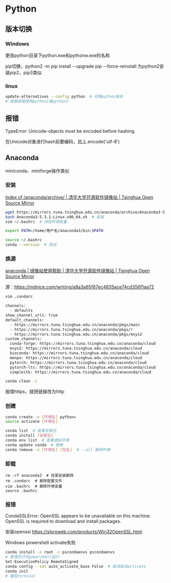 # Python


## 版本切换

### Windows

更改python目录下python.exe和pythonw.exe的名称

pip切换，python2  -m pip install --upgrade pip --force-reinstall 为python2安装pip2，pip3类似

### linux

```bash
update-alternatives --config python  # 切换python版本
# 或者直接使用python2或python3
```



## 报错

TypeError: Unicode-objects must be encoded before hashing  

在Unicode对象进行hash前要编码，加上.encode('utf-8')



## Anaconda

miniconda、miniforge操作类似

### 安装

[Index of /anaconda/archive/ | 清华大学开源软件镜像站 | Tsinghua Open Source Mirror](https://mirrors.tuna.tsinghua.edu.cn/anaconda/archive/?C=N&O=A)

```bash
wget https://mirrors.tuna.tsinghua.edu.cn/anaconda/archive/Anaconda3-5.3.1-Linux-x86_64.sh  # 下载
bash Anaconda3-5.3.1-Linux-x86_64.sh  # 安装
vim ~/.bashrc  # 添加环境变量
```

```bash
export PATH=/home/用户名/anaconda3/bin:$PATH
```

```bash
source ~/.bashrc
conda --version  # 测试
```

### 换源

[anaconda | 镜像站使用帮助 | 清华大学开源软件镜像站 | Tsinghua Open Source Mirror](https://mirrors.tuna.tsinghua.edu.cn/help/anaconda/)

源：https://mdnice.com/writing/a8a3a65f87ec4835ace74cd356f1aa72

```bash
vim .condarc
```

```bash
channels:
  - defaults
show_channel_urls: true
default_channels:
  - https://mirrors.tuna.tsinghua.edu.cn/anaconda/pkgs/main
  - https://mirrors.tuna.tsinghua.edu.cn/anaconda/pkgs/r
  - https://mirrors.tuna.tsinghua.edu.cn/anaconda/pkgs/msys2
custom_channels:
  conda-forge: https://mirrors.tuna.tsinghua.edu.cn/anaconda/cloud
  msys2: https://mirrors.tuna.tsinghua.edu.cn/anaconda/cloud
  bioconda: https://mirrors.tuna.tsinghua.edu.cn/anaconda/cloud
  menpo: https://mirrors.tuna.tsinghua.edu.cn/anaconda/cloud
  pytorch: https://mirrors.tuna.tsinghua.edu.cn/anaconda/cloud
  pytorch-lts: https://mirrors.tuna.tsinghua.edu.cn/anaconda/cloud
  simpleitk: https://mirrors.tuna.tsinghua.edu.cn/anaconda/cloud
```

```bash
conda clean -i
```

报错https，就把链接改为http

### 创建

```bash
conda create -n [环境名] python=
source activate [环境名]
```

```bash
conda list  # 查看安装包
conda install [安装包]
conda env list  # 查看虚拟环境
conda update conda  # 更新
conda remove -n [环境名] [包名]  # --all 删除环境
```

### 卸载

```
rm -rf anaconda3  # 目录安装删除
rm .condarc  # 删除配置文件 
vim .bashrc  # 删除环境变量
source .bashrc
```

### 报错

CondaSSLError: OpenSSL appears to be unavailable on this machine. OpenSSL is required to
download and install packages.

安装openssl https://slproweb.com/products/Win32OpenSSL.html

Windows powershell activate失败

```bash
conda install -n root -c pscondaenvs pscondaenvs
# 管理员打开powershell运行
Set-ExecutionPolicy RemoteSigned  
conda config --set auto_activate_base False  # 取消自动activate
conda init  
# 重启terminal
```




